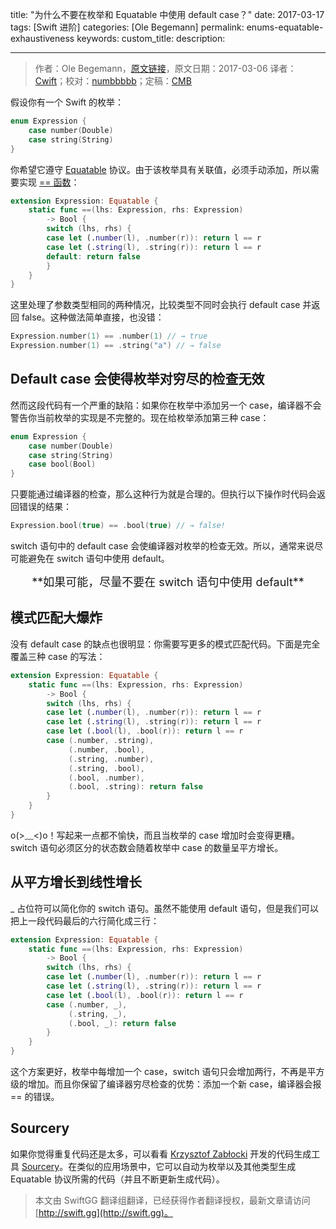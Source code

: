 title: "为什么不要在枚举和 Equatable 中使用 default case？"
date: 2017-03-17
tags: [Swift 进阶]
categories: [Ole Begemann]
permalink: enums-equatable-exhaustiveness
keywords: 
custom_title: 
description: 

---
> 作者：Ole Begemann，[原文链接](https://oleb.net/blog/2017/03/enums-equatable-exhaustiveness/)，原文日期：2017-03-06
> 译者：[Cwift](http://weibo.com/277195544)；校对：[numbbbbb](http://numbbbbb.com/)；定稿：[CMB](https://github.com/chenmingbiao)
  







<!--此处开始正文-->

假设你有一个 Swift 的枚举：

```swift
enum Expression {
    case number(Double)
    case string(String)
}
```

你希望它遵守 [Equatable](https://developer.apple.com/reference/swift/equatable) 协议。由于该枚举具有关联值，必须手动添加，所以需要实现 [== 函数](https://developer.apple.com/reference/swift/equatable/1539854)：

```swift
extension Expression: Equatable {
    static func ==(lhs: Expression, rhs: Expression)
        -> Bool {
        switch (lhs, rhs) {
        case let (.number(l), .number(r)): return l == r
        case let (.string(l), .string(r)): return l == r
        default: return false
        }
    }
}
```

这里处理了参数类型相同的两种情况，比较类型不同时会执行 default case 并返回 false。这种做法简单直接，也没错：

```swift
Expression.number(1) == .number(1) // → true
Expression.number(1) == .string("a") // → false
```

<!--more-->

## Default case 会使得枚举对穷尽的检查无效

然而这段代码有一个严重的缺陷：如果你在枚举中添加另一个 case，编译器不会警告你当前枚举的实现是不完整的。现在给枚举添加第三种 case：

```swift
enum Expression {
    case number(Double)
    case string(String)
    case bool(Bool)
}
```

只要能通过编译器的检查，那么这种行为就是合理的。但执行以下操作时代码会返回错误的结果：

```swift
Expression.bool(true) == .bool(true) // → false!
```

switch 语句中的 default case 会使编译器对枚举的检查无效。所以，通常来说尽可能避免在 switch 语句中使用 default。

<center><font  size=4>**如果可能，尽量不要在 switch 语句中使用 default**</font></center>

## 模式匹配大爆炸

没有 default case 的缺点也很明显：你需要写更多的模式匹配代码。下面是完全覆盖三种 case 的写法：

```swift
extension Expression: Equatable {
    static func ==(lhs: Expression, rhs: Expression)
        -> Bool {
        switch (lhs, rhs) {
        case let (.number(l), .number(r)): return l == r
        case let (.string(l), .string(r)): return l == r
        case let (.bool(l), .bool(r)): return l == r
        case (.number, .string),
             (.number, .bool),
             (.string, .number),
             (.string, .bool),
             (.bool, .number),
             (.bool, .string): return false
        }
    }
}
```

o(>﹏<)o！写起来一点都不愉快，而且当枚举的 case 增加时会变得更糟。switch 语句必须区分的状态数会随着枚举中 case 的数量呈平方增长。

## 从平方增长到线性增长

_ 占位符可以简化你的 switch 语句。虽然不能使用 default 语句，但是我们可以把上一段代码最后的六行简化成三行：

```swift
extension Expression: Equatable {
    static func ==(lhs: Expression, rhs: Expression)
        -> Bool {
        switch (lhs, rhs) {
        case let (.number(l), .number(r)): return l == r
        case let (.string(l), .string(r)): return l == r
        case let (.bool(l), .bool(r)): return l == r
        case (.number, _),
             (.string, _),
             (.bool, _): return false
        }
    }
}
```

这个方案更好，枚举中每增加一个 case，switch 语句只会增加两行，不再是平方级的增加。而且你保留了编译器穷尽检查的优势：添加一个新 case，编译器会报 == 的错误。

## Sourcery

如果你觉得重复代码还是太多，可以看看 [Krzysztof Zabłocki](http://merowing.info) 开发的代码生成工具 [Sourcery](https://github.com/krzysztofzablocki/Sourcery)。在类似的应用场景中，它可以自动为枚举以及其他类型生成 Equatable 协议所需的代码（并且不断更新生成代码）。
> 本文由 SwiftGG 翻译组翻译，已经获得作者翻译授权，最新文章请访问 [http://swift.gg](http://swift.gg)。